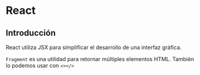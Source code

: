 
# React

## Introducción
React utiliza JSX para simplificar el desarrollo de una interfaz gráfica.

`Fragment` es una utilidad para retornar múltiples elementos HTML. También lo podemos usar con `<></>`
